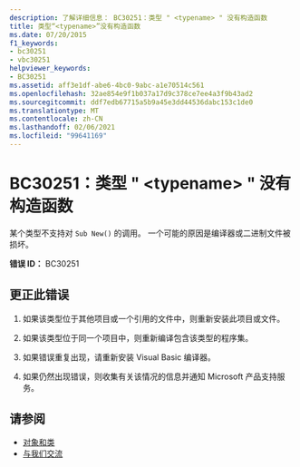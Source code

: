 ```yaml
---
description: 了解详细信息： BC30251：类型 " <typename> " 没有构造函数
title: 类型“<typename>”没有构造函数
ms.date: 07/20/2015
f1_keywords:
- bc30251
- vbc30251
helpviewer_keywords:
- BC30251
ms.assetid: aff3e1df-abe6-4bc0-9abc-a1e70514c561
ms.openlocfilehash: 32ae854e9f1b037a17d9c378ce7ee4a3f9b43ad2
ms.sourcegitcommit: ddf7edb67715a5b9a45e3dd44536dabc153c1de0
ms.translationtype: MT
ms.contentlocale: zh-CN
ms.lasthandoff: 02/06/2021
ms.locfileid: "99641169"
---
```

# <a name="bc30251-type-typename-has-no-constructors"></a>BC30251：类型 " \<typename> " 没有构造函数

某个类型不支持对 `Sub New()` 的调用。 一个可能的原因是编译器或二进制文件被损坏。

 **错误 ID：** BC30251

## <a name="to-correct-this-error"></a>更正此错误

1. 如果该类型位于其他项目或一个引用的文件中，则重新安装此项目或文件。

2. 如果该类型位于同一个项目中，则重新编译包含该类型的程序集。

3. 如果错误重复出现，请重新安装 Visual Basic 编译器。

4. 如果仍然出现错误，则收集有关该情况的信息并通知 Microsoft 产品支持服务。

## <a name="see-also"></a>请参阅

- [对象和类](../../programming-guide/language-features/objects-and-classes/index.md)
- [与我们交流](/visualstudio/ide/feedback-options)
